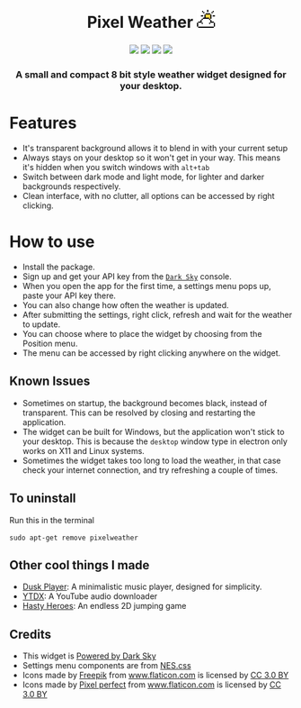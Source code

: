 <h1 align="center">
	<br>
	 Pixel Weather <img width = "32px" src = "https://github.com/Aveek-Saha/pixel-weather/blob/master/pixel.png">

</h1>

<h3 align="center">
    <img src ="https://img.shields.io/badge/platform-linux-green.svg?style=for-the-badge">
    <img src ="https://img.shields.io/github/stars/Aveek-Saha/pixel-weather.svg?style=for-the-badge">
    <img src ="https://img.shields.io/github/forks/Aveek-Saha/pixel-weather.svg?style=for-the-badge">
	<img src ="https://img.shields.io/github/downloads/aveek-saha/pixel-weather/total?style=for-the-badge">
</h3>


<h3 align="center"> A small and compact 8 bit style weather widget designed for your desktop. <h3>


# Features

- It's transparent background allows it to blend in with your current setup
- Always stays on your desktop so it won't get in your way. This means it's hidden when you switch windows with `alt+tab`
- Switch between dark mode and light mode, for lighter and darker backgrounds respectively.
- Clean interface, with no clutter, all options can be accessed by right clicking.

# How to use
- Install the package.
- Sign up and get your API key from the [`Dark Sky`](https://darksky.net/dev) console.
- When you open the app for the first time, a settings menu pops up, paste your API key there.
- You can also change how often the weather is updated.
- After submitting the settings, right click, refresh and wait for the weather to update.
- You can choose where to place the widget by choosing from the Position menu.
- The menu can be accessed by right clicking anywhere on the widget.

## Known Issues
- Sometimes on startup, the background becomes black, instead of transparent. This can be resolved by closing and restarting the application.
- The widget can be built for Windows, but the application won't stick to your desktop. This is because the `desktop` window type in electron only works on X11 and Linux systems.
- Sometimes the widget takes too long to load the weather, in that case check your internet connection, and try refreshing a couple of times. 

## To uninstall
Run this in the terminal
```
sudo apt-get remove pixelweather
```

## Other cool things I made
- [Dusk Player](https://github.com/Aveek-Saha/MusicPlayer): A minimalistic music player, designed for simplicity.
- [YTDX](https://github.com/Aveek-Saha/ytdx): A YouTube audio downloader
- [Hasty Heroes](https://github.com/Aveek-Saha/HastyHeroes): An endless 2D jumping game

## Credits
- This widget is [Powered by Dark Sky](https://darksky.net/poweredby/)
- Settings menu components are from [NES.css](https://nostalgic-css.github.io/NES.css/)
- <div>Icons made by <a href="http://www.freepik.com/" title="Freepik">Freepik</a> from <a href="https://www.flaticon.com/" title="Flaticon">www.flaticon.com</a> is licensed by <a href="http://creativecommons.org/licenses/by/3.0/" title="Creative Commons BY 3.0" target="_blank">CC 3.0 BY</a></div>
- <div>Icons made by <a href="https://www.flaticon.com/authors/pixel-perfect" title="Pixel perfect">Pixel perfect</a> from <a href="https://www.flaticon.com/" title="Flaticon">www.flaticon.com</a> is licensed by <a href="http://creativecommons.org/licenses/by/3.0/" title="Creative Commons BY 3.0" target="_blank">CC 3.0 BY</a></div>
